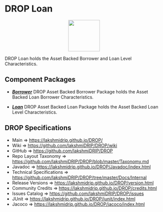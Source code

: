 # DROP Loan

<p align="center"><img src="https://github.com/lakshmiDRIP/DROP/blob/master/DRIP_Logo.gif?raw=true" width="100"></p>

DROP Loan holds the Asset Backed Borrower and Loan Level Characteristics.


## Component Packages

 * [***Borrower***](https://github.com/lakshmiDRIP/DROP/tree/master/src/main/java/org/drip/loan/borrower)
DROP Asset Backed Borrower Package holds the Asset Backed Loan Borrower Characteristics.

 * [***Loan***](https://github.com/lakshmiDRIP/DROP/tree/master/src/main/java/org/drip/loan/characteristics)
DROP Asset Backed Loan Package holds the Asset Backed Loan Level Characteristics.


## DROP Specifications

 * Main                     => https://lakshmidrip.github.io/DROP/
 * Wiki                     => https://github.com/lakshmiDRIP/DROP/wiki
 * GitHub                   => https://github.com/lakshmiDRIP/DROP
 * Repo Layout Taxonomy     => https://github.com/lakshmiDRIP/DROP/blob/master/Taxonomy.md
 * Javadoc                  => https://lakshmidrip.github.io/DROP/Javadoc/index.html
 * Technical Specifications => https://github.com/lakshmiDRIP/DROP/tree/master/Docs/Internal
 * Release Versions         => https://lakshmidrip.github.io/DROP/version.html
 * Community Credits        => https://lakshmidrip.github.io/DROP/credits.html
 * Issues Catalog           => https://github.com/lakshmiDRIP/DROP/issues
 * JUnit                    => https://lakshmidrip.github.io/DROP/junit/index.html
 * Jacoco                   => https://lakshmidrip.github.io/DROP/jacoco/index.html
